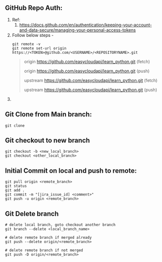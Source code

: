 

## GitHub Repo Auth:
1. Ref: 
    1. https://docs.github.com/en/authentication/keeping-your-account-and-data-secure/managing-your-personal-access-tokens
2. Follow below steps -
    ```shell
    git remote -v
    git remote set-url origin https://<TOKEN>@github.com/<USERNAME>/<REPOSITORYNAME>.git
    ```
    >
    > origin  https://github.com/easycloudapi/learn_python.git (fetch)
    >
    > origin  https://github.com/easycloudapi/learn_python.git (push)
    >
    > upstream        https://github.com/easycloudapi/learn_python.git (fetch)
    >
    > upstream        https://github.com/easycloudapi/learn_python.git (push)
    >
3. 

## Git Clone from Main branch:
```shell
git clone 
```

## Git checkout to new branch
```shell
git checkout -b <new_local_branch>
git checkout <other_local_branch>

```

## Initial Commit on local and push to remote:
```shell
git pull origin <remote_branch>
git status
git add .
git commit -m "[jira_issue_id] <comment>"
git push -u origin <remote_branch>
```

## Git Delete branch
```shell
# delete local branch, goto checkout another branch
git branch --delete <local_branch_name>

# delete remote branch if merged already
git push --delete origin/<remote_branch>

# delete remote branch if not merged
git push -D origin/<remote_branch>
```